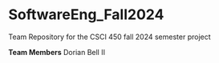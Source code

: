 # SoftwareEng_Fall2024
Team Repository for the CSCI 450 fall 2024 semester project

**Team Members**
Dorian Bell II
